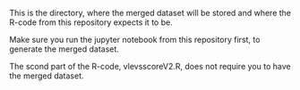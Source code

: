 This is the directory, where the merged dataset will be stored and where
the R-code from this repository expects it to be.

Make sure you run the jupyter notebook from this repository first, to generate the merged dataset.

The scond part of the R-code, vlevsscoreV2.R, does not require you to have the merged dataset.
